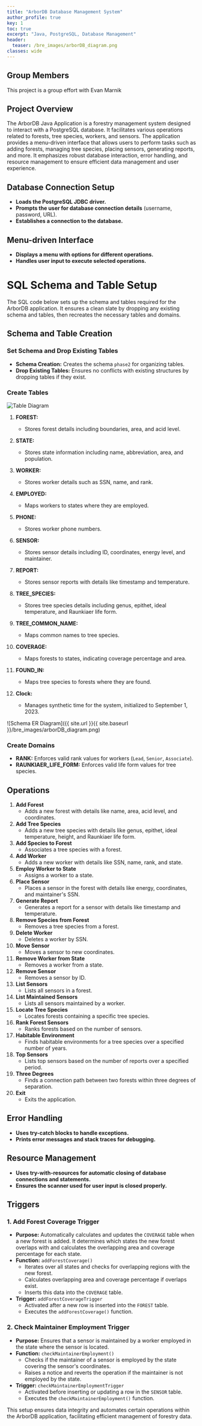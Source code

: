 ```yaml
---
title: "ArborDB Database Management System"
author_profile: true
key: 1
toc: true
excerpt: "Java, PostgreSQL, Database Management"
header:
  teaser: /bre_images/arborDB_diagram.png
classes: wide
---
```

## Group Members
This project is a group effort with Evan Marnik 

## Project Overview

The ArborDB Java Application is a forestry management system designed to interact with a PostgreSQL database. It facilitates various operations related to forests, tree species, workers, and sensors. The application provides a menu-driven interface that allows users to perform tasks such as adding forests, managing tree species, placing sensors, generating reports, and more. It emphasizes robust database interaction, error handling, and resource management to ensure efficient data management and user experience.

## Database Connection Setup

- **Loads the PostgreSQL JDBC driver.**
- **Prompts the user for database connection details** (username, password, URL).
- **Establishes a connection to the database.**

## Menu-driven Interface

- **Displays a menu with options for different operations.**
- **Handles user input to execute selected operations.**

# SQL Schema and Table Setup

The SQL code below sets up the schema and tables required for the ArborDB application. It ensures a clean slate by dropping any existing schema and tables, then recreates the necessary tables and domains.

## Schema and Table Creation

### Set Schema and Drop Existing Tables

- **Schema Creation:** Creates the schema `phase2` for organizing tables.
- **Drop Existing Tables:** Ensures no conflicts with existing structures by dropping tables if they exist.

### Create Tables

![Table Diagram]({{site.url}}{{site.baseurl}}/bre_images/arborDB_ER.png)

1. **FOREST:**
   - Stores forest details including boundaries, area, and acid level.

2. **STATE:**
   - Stores state information including name, abbreviation, area, and population.

3. **WORKER:**
   - Stores worker details such as SSN, name, and rank.

4. **EMPLOYED:**
   - Maps workers to states where they are employed.

5. **PHONE:**
   - Stores worker phone numbers.

6. **SENSOR:**
   - Stores sensor details including ID, coordinates, energy level, and maintainer.

7. **REPORT:**
   - Stores sensor reports with details like timestamp and temperature.

8. **TREE_SPECIES:**
   - Stores tree species details including genus, epithet, ideal temperature, and Raunkiaer life form.

9. **TREE_COMMON_NAME:**
   - Maps common names to tree species.

10. **COVERAGE:**
    - Maps forests to states, indicating coverage percentage and area.

11. **FOUND_IN:**
    - Maps tree species to forests where they are found.

12. **Clock:**
    - Manages synthetic time for the system, initialized to September 1, 2023.

![Schema ER Diagram]({{ site.url }}{{ site.baseurl }}/bre_images/arborDB_diagram.png)

### Create Domains

- **RANK:** Enforces valid rank values for workers (`Lead`, `Senior`, `Associate`).
- **RAUNKIAER_LIFE_FORM:** Enforces valid life form values for tree species.

## Operations

1. **Add Forest**
   - Adds a new forest with details like name, area, acid level, and coordinates.
2. **Add Tree Species**
   - Adds a new tree species with details like genus, epithet, ideal temperature, height, and Raunkiaer life form.
3. **Add Species to Forest**
   - Associates a tree species with a forest.
4. **Add Worker**
   - Adds a new worker with details like SSN, name, rank, and state.
5. **Employ Worker to State**
   - Assigns a worker to a state.
6. **Place Sensor**
   - Places a sensor in the forest with details like energy, coordinates, and maintainer's SSN.
7. **Generate Report**
   - Generates a report for a sensor with details like timestamp and temperature.
8. **Remove Species from Forest**
   - Removes a tree species from a forest.
9. **Delete Worker**
   - Deletes a worker by SSN.
10. **Move Sensor**
    - Moves a sensor to new coordinates.
11. **Remove Worker from State**
    - Removes a worker from a state.
12. **Remove Sensor**
    - Removes a sensor by ID.
13. **List Sensors**
    - Lists all sensors in a forest.
14. **List Maintained Sensors**
    - Lists all sensors maintained by a worker.
15. **Locate Tree Species**
    - Locates forests containing a specific tree species.
16. **Rank Forest Sensors**
    - Ranks forests based on the number of sensors.
17. **Habitable Environment**
    - Finds habitable environments for a tree species over a specified number of years.
18. **Top Sensors**
    - Lists top sensors based on the number of reports over a specified period.
19. **Three Degrees**
    - Finds a connection path between two forests within three degrees of separation.
20. **Exit**
    - Exits the application.

## Error Handling

- **Uses try-catch blocks to handle exceptions.**
- **Prints error messages and stack traces for debugging.**

## Resource Management

- **Uses try-with-resources for automatic closing of database connections and statements.**
- **Ensures the scanner used for user input is closed properly.**

## Triggers

### 1. Add Forest Coverage Trigger

- **Purpose:** Automatically calculates and updates the `COVERAGE` table when a new forest is added. It determines which states the new forest overlaps with and calculates the overlapping area and coverage percentage for each state.
- **Function:** `addForestCoverage()`
  - Iterates over all states and checks for overlapping regions with the new forest.
  - Calculates overlapping area and coverage percentage if overlaps exist.
  - Inserts this data into the `COVERAGE` table.
- **Trigger:** `addForestCoverageTrigger`
  - Activated after a new row is inserted into the `FOREST` table.
  - Executes the `addForestCoverage()` function.

### 2. Check Maintainer Employment Trigger

- **Purpose:** Ensures that a sensor is maintained by a worker employed in the state where the sensor is located.
- **Function:** `checkMaintainerEmployment()`
  - Checks if the maintainer of a sensor is employed by the state covering the sensor's coordinates.
  - Raises a notice and reverts the operation if the maintainer is not employed by the state.
- **Trigger:** `checkMaintainerEmploymentTrigger`
  - Activated before inserting or updating a row in the `SENSOR` table.
  - Executes the `checkMaintainerEmployment()` function.

This setup ensures data integrity and automates certain operations within the ArborDB application, facilitating efficient management of forestry data.


